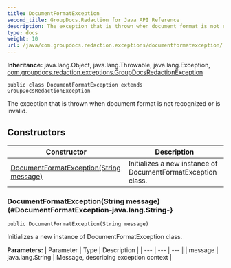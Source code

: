 ```yaml
---
title: DocumentFormatException
second_title: GroupDocs.Redaction for Java API Reference
description: The exception that is thrown when document format is not recognized or is invalid.
type: docs
weight: 10
url: /java/com.groupdocs.redaction.exceptions/documentformatexception/
---
```

**Inheritance:**
java.lang.Object, java.lang.Throwable, java.lang.Exception, [com.groupdocs.redaction.exceptions.GroupDocsRedactionException](../../com.groupdocs.redaction.exceptions/groupdocsredactionexception)
```
public class DocumentFormatException extends GroupDocsRedactionException
```

The exception that is thrown when document format is not recognized or is invalid.
## Constructors

| Constructor | Description |
| --- | --- |
| [DocumentFormatException(String message)](#DocumentFormatException-java.lang.String-) | Initializes a new instance of DocumentFormatException class. |
### DocumentFormatException(String message) {#DocumentFormatException-java.lang.String-}
```
public DocumentFormatException(String message)
```


Initializes a new instance of DocumentFormatException class.

**Parameters:**
| Parameter | Type | Description |
| --- | --- | --- |
| message | java.lang.String | Message, describing exception context |

